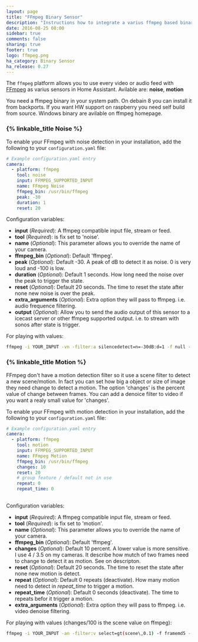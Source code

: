 ```yaml
---
layout: page
title: "FFmpeg Binary Sensor"
description: "Instructions how to integrate a varius ffmpeg based binary sensor"
date: 2016-08-25 08:00
sidebar: true
comments: false
sharing: true
footer: true
logo: ffmpeg.png
ha_category: Binary Sensor
ha_release: 0.27
---
```



The `ffmpeg` platform allows you to use every video or audio feed with [FFmpeg](http://www.ffmpeg.org/) as varius sensors in Home Assistant. Avilable are: **noise**, **motion**

<p class='note'>
You need a ffmpeg binary in your system path. On debain 8 you can install it from backports. If you want HW support on raspberry you need self build from source. Windows binary are avilable on ffmpeg homepage.
</p>

### {% linkable_title Noise %}

To enable your FFmpeg with noise detection in your installation, add the following to your `configuration.yaml` file:

```yaml
# Example configuration.yaml entry
camera:
  - platform: ffmpeg
    tool: noise
    input: FFMPEG_SUPPORTED_INPUT
    name: FFmpeg Noise
    ffmpeg_bin: /usr/bin/ffmpeg
    peak: -30
    duration: 1
    reset: 20
```

Configuration variables:

- **input** (*Required*): A ffmpeg compatible input file, stream or feed.
- **tool** (*Required*): is fix set to 'noise'.
- **name** (*Optional*): This parameter allows you to override the name of your camera.
- **ffmpeg_bin** (*Optional*): Default 'ffmpeg'.
- **peak** (*Optional*): Default -30. A peak of dB to detect it as noise. 0 is very loud and -100 is low.
- **duration** (*Optional*): Default 1 seconds. How long need the noise over the peak to trigger the state.
- **reset** (*Optional*): Default 20 seconds. The time to reset the state after none new noise is over the peak.
- **extra_arguments** (*Optional*): Extra option they will pass to ffmpeg. i.e. audio frequence filtering.
- **output** (*Optional*): Allow you to send the audio output of this sensor to a icecast server or other ffmpeg supported output. i.e. to stream with sonos after state is trigger.

For playing with values:
```bash
ffmpeg -i YOUR_INPUT -vn -filter:a silencedetect=n=-30dB:d=1 -f null -
```

### {% linkable_title Motion %}

FFmpeg don't have a motion detection filter so it use a scene filter to detect a new scene/motion. In fact you can set how big a object or size of image they need change to detect a motion. The option 'changes' is the percent value of change between frames. You can add a denoice filter to video if you want a realy small value for 'changes'.

To enable your FFmpeg with motion detection in your installation, add the following to your `configuration.yaml` file:

```yaml
# Example configuration.yaml entry
camera:
  - platform: ffmpeg
    tool: motion
    input: FFMPEG_SUPPORTED_INPUT
    name: FFmpeg Motion
    ffmpeg_bin: /usr/bin/ffmpeg
    changes: 10
    reset: 20
    # group feature / default not in use
    repeat: 0
    repeat_time: 0
    
```

Configuration variables:

- **input** (*Required*): A ffmpeg compatible input file, stream or feed.
- **tool** (*Required*): is fix set to 'motion'.
- **name** (*Optional*): This parameter allows you to override the name of your camera.
- **ffmpeg_bin** (*Optional*): Default 'ffmpeg'.
- **changes** (*Optional*): Default 10 percent. A lower value is more sensitive. I use 4 / 3.5 on my cameras. It describe how mutch of two frames need to change to detect it as motion. See on descripton.
- **reset** (*Optional*): Default 20 seconds. The time to reset the state after none new motion is detect.
- **repeat** (*Optional*): Default 0 repeats (deactivate). How many motion need to detect in *repeat_time* to trigger a motion.
- **repeat_time** (*Optional*): Default 0 seconds (deactivate). The time to repeats befor it trigger a motion.
- **extra_arguments** (*Optional*): Extra option they will pass to ffmpeg. i.e. video denoise filtering.

For playing with values (changes/100 is the scene value on ffmpeg):
```bash
ffmpeg -i YOUR_INPUT -an -filter:v select=gt(scene\,0.1) -f framemd5 -
```
